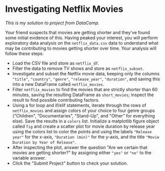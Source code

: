 # Investigating Netflix Movies
*This is my solution to project from DataCamp.* 

Your friend suspects that movies are getting shorter and they've found some initial evidence of this. Having peaked your interest, you will perform exploratory data analysis on the `netflix_data.csv` data to understand what may be contributing to movies getting shorter over time. Your analysis will follow these steps:

* Load the CSV file and store as `netflix_df`.
* Filter the data to remove TV shows and store as `netflix_subset`.
* Investigate and subset the Netflix movie data, keeping only the columns `"title"`, `"country"`, `"genre"`, `"release_year"`, `"duration"`, and saving this into a new DataFrame called `netflix_movies`.
* Filter `netflix_movies` to find the movies that are strictly shorter than 60 minutes, saving the resulting DataFrame as `short_movies`; inspect the result to find possible contributing factors.
* Using a for loop and if/elif statements, iterate through the rows of `netflix_movies` and assign colors of your choice to four genre groups ("Children", "Documentaries", "Stand-Up", and "Other" for everything else). Save the results in a `colors` list. Initialize a matplotlib figure object called `fig` and create a scatter plot for movie duration by release year using the colors list to color the points and using the labels `"Release year"` for the x-axis, `"Duration (min)"` for the y-axis, and the title `"Movie Duration by Year of Release"`.
* After inspecting the plot, answer the question "Are we certain that movies are getting shorter?" by assigning either `"yes"` or `"no"` to the variable answer.
* Click the "Submit Project" button to check your solution.